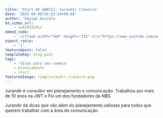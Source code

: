 ```yaml
---
title: 'Start #2 &#8211; Jurandir Craveiro'
date: '2015-04-06T16:53:14+00:00'
author: 'Equipe Descola'
bd_video_url:
    - zw41Pd3CRLo
embed_code:
    - '<iframe width="560" height="315" src="https://www.youtube.com/embed/zw41Pd3CRLo" frameborder="0" allowfullscreen></iframe>'
aspect_ratio:
    - '1'
featuredpost: false
templateKey: blog-post
tags:
    - 'dicas para seu começo'
    - planejamento
    - start
featuredImage: /img/jurandir_craveiro.png
---
```

Jurandir é consultor em planejamento e comunicação. Trabalhou por mais de 10 anos na JWT e Foi um dos fundadores da NBS.

<span class="s1">Jurandir dá dicas que vão além do planejamento,valiosas para todos que querem trabalhar com a área de comunicação.</span>
